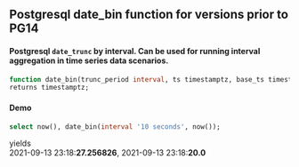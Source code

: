 ## Postgresql date_bin function for versions prior to PG14  
#### Postgresql `date_trunc` by interval. Can be used for running interval aggregation in time series data scenarios. 
```sql
function date_bin(trunc_period interval, ts timestamptz, base_ts timestamptz default 'epoch')
returns timestamptz;
```
#### Demo
```sql
select now(), date_bin(interval '10 seconds', now());
```
yields  
2021-09-13 23:18:**27.256826**, 2021-09-13 23:18:**20.0**
